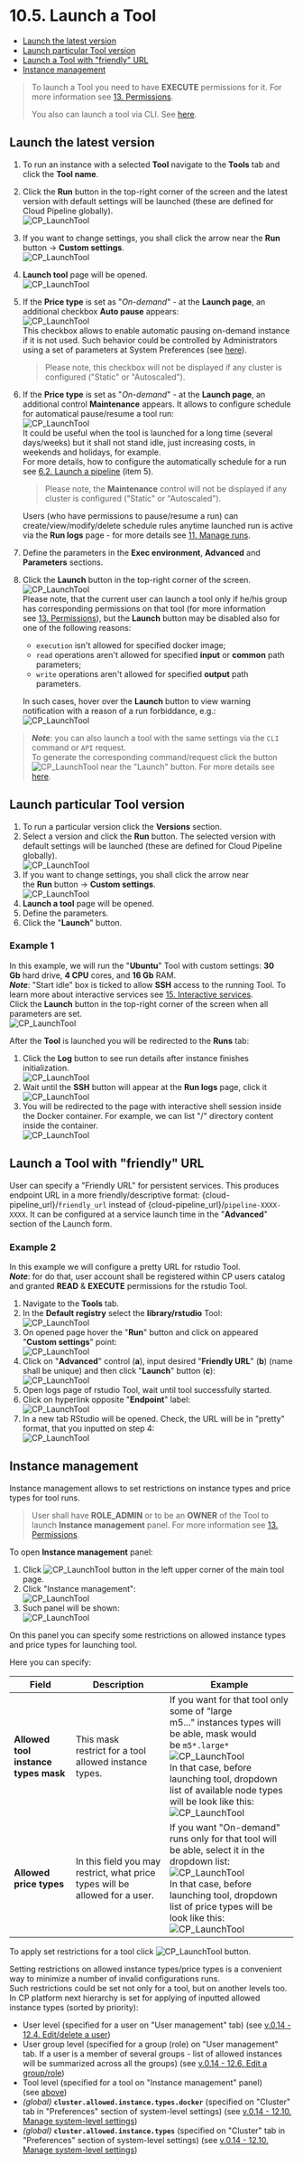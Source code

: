 # 10.5. Launch a Tool

- [Launch the latest version](#launch-the-latest-version)
- [Launch particular Tool version](#launch-particular-tool-version)
- [Launch a Tool with "friendly" URL](#launch-a-tool-with-friendly-url)
- [Instance management](#instance-management)

> To launch a Tool you need to have **EXECUTE** permissions for it. For more information see [13. Permissions](../13_Permissions/13._Permissions.md).
>
> You also can launch a tool via CLI. See [here](../14_CLI/14.5._Manage_pipeline_executions_via_CLI.md#run-a-tool).

## Launch the latest version

1. To run an instance with a selected **Tool** navigate to the **Tools** tab and click the **Tool name**.
2. Click the **Run** button in the top-right corner of the screen and the latest version with default settings will be launched (these are defined for Cloud Pipeline globally).  
    ![CP_LaunchTool](attachments/LaunchTool_01.png)
3. If you want to change settings, you shall click the arrow near the **Run** button → **Custom settings**.  
    ![CP_LaunchTool](attachments/LaunchTool_02.png)
4. **Launch tool** page will be opened.  
    ![CP_LaunchTool](attachments/LaunchTool_03.png)  
5. If the **Price type** is set as "_On-demand_" - at the **Launch page**, an additional checkbox **Auto pause** appears:  
    ![CP_LaunchTool](attachments/LaunchTool_23.png)  
    This checkbox allows to enable automatic pausing on-demand instance if it is not used. Such behavior could be controlled by Administrators using a set of parameters at System Preferences (see [here](../12_Manage_Settings/12.10._Manage_system-level_settings.md#system)).

    > Please note, this checkbox will not be displayed if any cluster is configured ("Static" or "Autoscaled").

6. If the **Price type** is set as "_On-demand_" - at the **Launch page**, an additional control **Maintenance** appears. It allows to configure schedule for automatical pause/resume a tool run:  
    ![CP_LaunchTool](attachments/LaunchTool_26.png)  
    It could be useful when the tool is launched for a long time (several days/weeks) but it shall not stand idle, just increasing costs, in weekends and holidays, for example.  
    For more details, how to configure the automatically schedule for a run see [6.2. Launch a pipeline](../06_Manage_Pipeline/6.2._Launch_a_pipeline.md) (item 5).  

    > Please note, the **Maintenance** control will not be displayed if any cluster is configured ("Static" or "Autoscaled").

    Users (who have permissions to pause/resume a run) can create/view/modify/delete schedule rules anytime launched run is active via the **Run logs** page - for more details see [11. Manage runs](../11_Manage_Runs/11._Manage_Runs.md#maintenance).

7. Define the parameters in the **Exec environment**, **Advanced** and **Parameters** sections.
8. Click the **Launch** button in the top-right corner of the screen.  
    ![CP_LaunchTool](attachments/LaunchTool_24.png)  
    Please note, that the current user can launch a tool only if he/his group has corresponding permissions on that tool (for more information see [13. Permissions](../13_Permissions/13._Permissions.md)), but the **Launch** button may be disabled also for one of the following reasons:

    - `execution` isn't allowed for specified docker image;
    - `read` operations aren't allowed for specified **input** or **common** path parameters;
    - `write` operations aren't allowed for specified **output** path parameters.

    In such cases, hover over the **Launch** button to view warning notification with a reason of a run forbiddance, e.g.:  
    ![CP_LaunchTool](../../release_notes/v.0.15/attachments/RN015_PermissionsVerification_2.png)  

> **_Note_**: you can also launch a tool with the same settings via the `CLI` command or `API` request.  
> To generate the corresponding command/request click the button ![CP_LaunchTool](attachments/LaunchTool_25.png) near the "Launch" button. For more details see [here](../14_CLI/14.5._Manage_pipeline_executions_via_CLI.md#generate-pipeline-launch-command-via-the-gui).

## Launch particular Tool version

1. To run a particular version click the **Versions** section.
2. Select a version and click the **Run** button. The selected version with default settings will be launched (these are defined for Cloud Pipeline globally).  
    ![CP_LaunchTool](attachments/LaunchTool_04.png)
3. If you want to change settings, you shall click the arrow near the **Run** button → **Custom settings**.  
    ![CP_LaunchTool](attachments/LaunchTool_05.png)
4. **Launch a tool** page will be opened.
5. Define the parameters.
6. Click the "**Launch**" button.

### Example 1

In this example, we will run the "**Ubuntu**" Tool with custom settings: **30 Gb** hard drive, **4 CPU** cores, and **16 Gb** RAM.  
**_Note_**: "Start idle" box is ticked to allow **SSH** access to the running Tool. To learn more about interactive services see [15. Interactive services](../15_Interactive_services/15._Interactive_services.md).  
Click the **Launch** button in the top-right corner of the screen when all parameters are set.  
![CP_LaunchTool](attachments/LaunchTool_06.png)

After the **Tool** is launched you will be redirected to the **Runs** tab:

1. Click the **Log** button to see run details after instance finishes initialization.  
    ![CP_LaunchTool](attachments/LaunchTool_07.png)
2. Wait until the **SSH** button will appear at the **Run logs** page, click it  
    ![CP_LaunchTool](attachments/LaunchTool_08.png)
3. You will be redirected to the page with interactive shell session inside the Docker container. For example, we can list "/" directory content inside the container.  
    ![CP_LaunchTool](attachments/LaunchTool_09.png)

## Launch a Tool with "friendly" URL

User can specify a "Friendly URL" for persistent services. This produces endpoint URL in a more friendly/descriptive format: {cloud-pipeline\_url}/`friendly_url` instead of {cloud-pipeline\_url}/`pipeline-XXXX-XXXX`. It can be configured at a service launch time in the "**Advanced**" section of the Launch form.

### Example 2

In this example we will configure a pretty URL for rstudio Tool.  
**_Note_**: for do that, user account shall be registered within CP users catalog and granted **READ** & **EXECUTE** permissions for the rstudio Tool.

1. Navigate to the **Tools** tab.
2. In the **Default registry** select the **library/rstudio** Tool:  
    ![CP_LaunchTool](attachments/LaunchTool_10.png)
3. On opened page hover the "**Run**" button and click on appeared "**Custom settings**" point:  
    ![CP_LaunchTool](attachments/LaunchTool_11.png)
4. Click on "**Advanced**" control (**a**), input desired "**Friendly URL**" (**b**) (name shall be unique) and then click "**Launch**" button (**c**):  
    ![CP_LaunchTool](attachments/LaunchTool_12.png)
5. Open logs page of rstudio Tool, wait until tool successfully started.
6. Click on hyperlink opposite "**Endpoint**" label:  
    ![CP_LaunchTool](attachments/LaunchTool_13.png)
7. In a new tab RStudio will be opened. Check, the URL will be in "pretty" format, that you inputted on step 4:  
    ![CP_LaunchTool](attachments/LaunchTool_14.png)

## Instance management

Instance management allows to set restrictions on instance types and price types for tool runs.

> User shall have **ROLE\_ADMIN** or to be an **OWNER** of the Tool to launch **Instance management** panel. For more information see [13. Permissions](../13_Permissions/13._Permissions.md).

To open **Instance management** panel:

1. Click ![CP_LaunchTool](attachments/LaunchTool_15.png) button in the left upper corner of the main tool page.
2. Click "Instance management":  
    ![CP_LaunchTool](attachments/LaunchTool_16.png)
3. Such panel will be shown:  
    ![CP_LaunchTool](attachments/LaunchTool_17.png)

On this panel you can specify some restrictions on allowed instance types and price types for launching tool.

Here you can specify:

| Field | Description | Example |
|---|---|---|
| **Allowed tool instance types mask** | This mask restrict for a tool allowed instance types. | If you want for that tool only some of "large m5..." instances types will be able, mask would be `m5*.large*`<br />![CP_LaunchTool](attachments/LaunchTool_18.png)<br />In that case, before launching tool, dropdown list of available node types will be look like this:<br />![CP_LaunchTool](attachments/LaunchTool_19.png) |
| **Allowed price types** | In this field you may restrict, what price types will be allowed for a user. | If you want "On-demand" runs only for that tool will be able, select it in the dropdown list:<br />![CP_LaunchTool](attachments/LaunchTool_20.png)<br />In that case, before launching tool, dropdown list of price types will be look like this:<br />![CP_LaunchTool](attachments/LaunchTool_21.png) |

To apply set restrictions for a tool click ![CP_LaunchTool](attachments/LaunchTool_22.png) button.

Setting restrictions on allowed instance types/price types is a convenient way to minimize a number of invalid configurations runs.  
Such restrictions could be set not only for a tool, but on another levels too.  
In CP platform next hierarchy is set for applying of inputted allowed instance types (sorted by priority):

- User level (specified for a user on "User management" tab) (see [v.0.14 - 12.4. Edit/delete a user](../12_Manage_Settings/12.4._Edit_delete_a_user.md#launch-options))
- User group level (specified for a group (role) on "User management" tab. If a user is a member of several groups - list of allowed instances will be summarized across all the groups) (see [v.0.14 - 12.6. Edit a group/role](../12_Manage_Settings/12.6._Edit_a_group_role.md#launch-options))
- Tool level (specified for a tool on "Instance management" panel) (see [above](#instance-management))
- _(global)_ **`cluster.allowed.instance.types.docker`** (specified on "Cluster" tab in "Preferences" section of system-level settings) (see [v.0.14 - 12.10. Manage system-level settings](../12_Manage_Settings/12.10._Manage_system-level_settings.md#cluster))
- _(global)_ **`cluster.allowed.instance.types`** (specified on "Cluster" tab in "Preferences" section of system-level settings) (see [v.0.14 - 12.10. Manage system-level settings](../12_Manage_Settings/12.10._Manage_system-level_settings.md#cluster))
